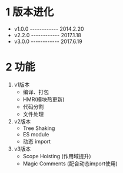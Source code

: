 # 1 版本进化
- v1.0.0  ------------ 2014.2.20
- v2.2.0  ------------ 2017.1.18
- v3.0.0  ------------ 2017.6.19

# 2 功能
1. v1版本
    - 编译、打包
    - HMR(模块热更新)
    - 代码分割
    - 文件处理
2. v2版本
    - Tree Shaking
    - ES module
    - 动态 import
3. v3版本
    - Scope Hoisting (作用域提升)
    - Magic Comments (配合动态import使用)